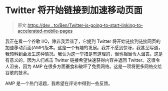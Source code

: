 # Twitter 将开始链接到加速移动页面

> 原文:[https://dev . to/Ben/Twitter-is-going-to-start-linking-to-accelerated-mobile-pages](https://dev.to/ben/twitter-is-going-to-start-linking-to-accelerated-mobile-pages)

我正在看一个谷歌 I/O，除非我弄错了，它提到 Twitter 将开始链接到链接网页的加速移动页面(AMP)版本。这是一个有趣的发展。我并不感到惊讶，我甚至写道，我预料到会发生这种情况。我认为这一举措是有道理的，但也相当令人沮丧。这是有意义的，因为人们点击 Twitter 链接希望快速获得内容并返回 Twitter。这很令人沮丧，因为 AMP 在很多方面蚕食和破坏了免费网络。这是一项将更多网络交给谷歌的技术。

AMP 是一个热门话题，我希望在评论中得到一些反馈。